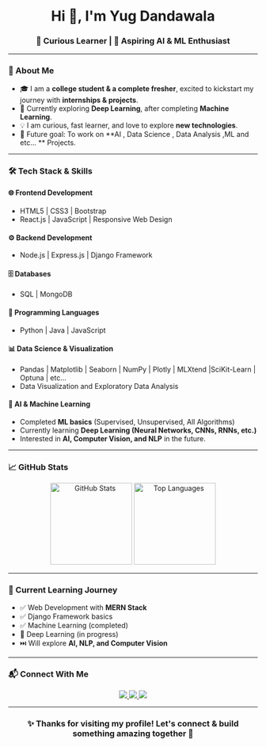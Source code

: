 <!-- Modern GitHub Profile README for a Fresher -->

<h1 align="center">Hi 👋, I'm Yug Dandawala</h1>
<h3 align="center">🚀 Curious Learner | 🤖 Aspiring AI & ML Enthusiast</h3>

---

### 🌟 About Me
- 🎓 I am a **college student & a complete fresher**, excited to kickstart my journey with **internships & projects**.  
- 🌱 Currently exploring **Deep Learning**, after completing **Machine Learning**.  
- 💡 I am curious, fast learner, and love to explore **new technologies**.  
- 🚀 Future goal: To work on **AI , Data Science , Data Analysis ,ML and etc... ** Projects.  

---

### 🛠️ Tech Stack & Skills
#### 🌐 Frontend Development
- HTML5 | CSS3 | Bootstrap  
- React.js | JavaScript | Responsive Web Design  

#### ⚙️ Backend Development
- Node.js | Express.js | Django Framework  

#### 🗄️ Databases
- SQL | MongoDB  

#### 🔮 Programming Languages
- Python | Java | JavaScript  

#### 📊 Data Science & Visualization
- Pandas | Matplotlib | Seaborn | NumPy | Plotly | MLXtend |SciKit-Learn | Optuna | etc...
- Data Visualization and Exploratory Data Analysis  
 
#### 🤖 AI & Machine Learning
- Completed **ML basics** (Supervised, Unsupervised, All Algorithms)  
- Currently learning **Deep Learning (Neural Networks, CNNs, RNNs, etc.)**  
- Interested in **AI, Computer Vision, and NLP** in the future.  

---

### 📈 GitHub Stats
<p align="center">
  <img src="https://github-readme-stats.vercel.app/api?username=YugDandawala&show_icons=true&theme=radical" alt="GitHub Stats" height="165"/>
  <img src="https://github-readme-stats.vercel.app/api/top-langs/?username=YugDandawala&layout=compact&theme=radical" alt="Top Languages" height="165"/>
</p>

---

### 📌 Current Learning Journey
- ✅ Web Development with **MERN Stack**  
- ✅ Django Framework basics  
- ✅ Machine Learning (completed)  
- 🔄 Deep Learning (in progress)  
- ⏭️ Will explore **AI, NLP, and Computer Vision**  

---

### 📬 Connect With Me
<p align="center">
  <a href="https://www.linkedin.com/in/yug-dandawala-739b402b5/" target="_blank">
    <img src="https://img.shields.io/badge/-LinkedIn-%230077B5?style=for-the-badge&logo=linkedin&logoColor=white"/>
  </a>
  <a href="mailto:yugdandawala3@gmail.com">
    <img src="https://img.shields.io/badge/Gmail-D14836?style=for-the-badge&logo=gmail&logoColor=white"/>
  </a>
  <a href="https://github.com/YugDandawala">
    <img src="https://img.shields.io/badge/GitHub-100000?style=for-the-badge&logo=github&logoColor=white"/>
  </a>
</p>

---

<h3 align="center">✨ Thanks for visiting my profile! Let's connect & build something amazing together 🚀</h3>
